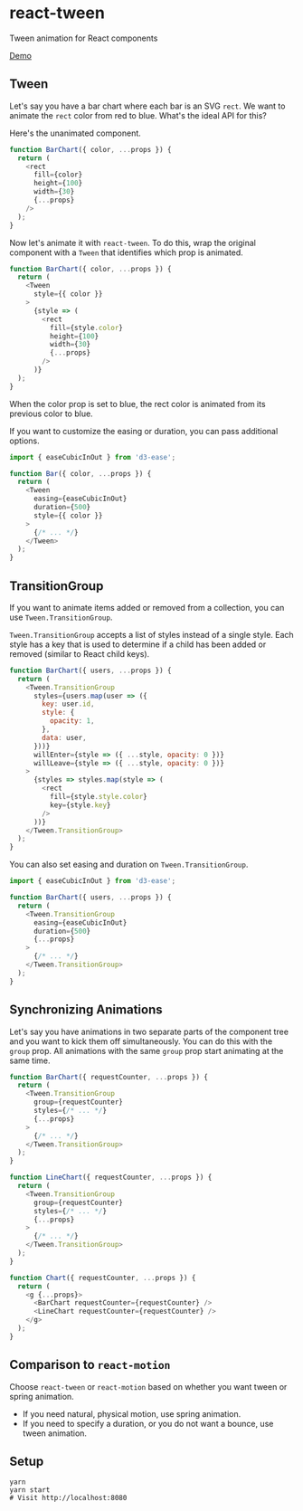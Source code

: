 react-tween
===
Tween animation for React components

[Demo](http://codepen.io/mking-clari/pen/XNYbJX)

Tween
---

Let's say you have a bar chart where each bar is an SVG `rect`. We want to animate the `rect` color from red to blue. What's the ideal API for this?

Here's the unanimated component.

```javascript
function BarChart({ color, ...props }) {
  return (
    <rect
      fill={color}
      height={100}
      width={30}
      {...props}
    />
  );
}
```

Now let's animate it with `react-tween`. To do this, wrap the original component with a `Tween` that identifies which prop is animated.

```javascript
function BarChart({ color, ...props }) {
  return (
    <Tween
      style={{ color }}
    >
      {style => (
        <rect
          fill={style.color}
          height={100}
          width={30}
          {...props}
        />
      )}
  );
}
```

When the color prop is set to blue, the rect color is animated from its previous color to blue.

If you want to customize the easing or duration, you can pass additional options.

```javascript
import { easeCubicInOut } from 'd3-ease';

function Bar({ color, ...props }) {
  return (
    <Tween
      easing={easeCubicInOut}
      duration={500}
      style={{ color }}
    >
      {/* ... */}
    </Tween>
  );
}
```

TransitionGroup
---

If you want to animate items added or removed from a collection, you can use `Tween.TransitionGroup`.

`Tween.TransitionGroup` accepts a list of styles instead of a single style. Each style has a key that is used to determine if a child has been added or removed (similar to React child keys).

```javascript
function BarChart({ users, ...props }) {
  return (
    <Tween.TransitionGroup
      styles={users.map(user => ({
        key: user.id,
        style: {
          opacity: 1,
        },
        data: user,
      }))}
      willEnter={style => ({ ...style, opacity: 0 })}
      willLeave={style => ({ ...style, opacity: 0 })}
    >
      {styles => styles.map(style => (
        <rect
          fill={style.style.color}
          key={style.key}
        />
      ))}
    </Tween.TransitionGroup>
  );
}
```

You can also set easing and duration on `Tween.TransitionGroup`.

```javascript
import { easeCubicInOut } from 'd3-ease';

function BarChart({ users, ...props }) {
  return (
    <Tween.TransitionGroup
      easing={easeCubicInOut}
      duration={500}
      {...props}
    >
      {/* ... */}
    </Tween.TransitionGroup>
  );
}
```

Synchronizing Animations
---

Let's say you have animations in two separate parts of the component tree and you want to kick them off simultaneously. You can do this with the `group` prop. All animations with the same `group` prop start animating at the same time.

```javascript
function BarChart({ requestCounter, ...props }) {
  return (
    <Tween.TransitionGroup
      group={requestCounter}
      styles={/* ... */}
      {...props}
    >
      {/* ... */}
    </Tween.TransitionGroup>
  );
}

function LineChart({ requestCounter, ...props }) {
  return (
    <Tween.TransitionGroup
      group={requestCounter}
      styles={/* ... */}
      {...props}
    >
      {/* ... */}
    </Tween.TransitionGroup>
  );
}

function Chart({ requestCounter, ...props }) {
  return (
    <g {...props}>
      <BarChart requestCounter={requestCounter} />
      <LineChart requestCounter={requestCounter} />
    </g>
  );
}
```

Comparison to `react-motion`
---
Choose `react-tween` or `react-motion` based on whether you want tween or spring animation.
- If you need natural, physical motion, use spring animation.
- If you need to specify a duration, or you do not want a bounce, use tween animation.

Setup
---
```
yarn
yarn start
# Visit http://localhost:8080
```
